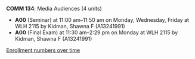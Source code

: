 **COMM 134**: Media Audiences (4 units)

- **A00** (Seminar) at 11:00 am–11:50 am on Monday, Wednesday, Friday at WLH 2115 by Kidman, Shawna F (A13241991)
- **A00** (Final Exam) at 11:30 am–2:29 pm on Monday at WLH 2115 by Kidman, Shawna F (A13241991)

[Enrollment numbers over time](./COMM134.tsv)
